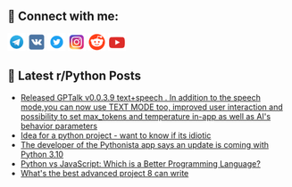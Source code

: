 ## 🔎 Connect with me:
[<img src="https://github.com/bullbesh/bullbesh/blob/main/images/Telegram.png" width="32" height="32" />](https://t.me/bullbesh)
[<img src="https://github.com/bullbesh/bullbesh/blob/main/images/VK.png" width="32" height="32" />](https://vk.com/bullbesh)
[<img src="https://github.com/bullbesh/bullbesh/blob/main/images/Twitter.png" width="32" height="32" />](https://twitter.com/bullbesh1)
[<img src="https://github.com/bullbesh/bullbesh/blob/main/images/Instagram.png" width="32" height="32" />](https://www.instagram.com/bullbesh)
[<img src="https://github.com/bullbesh/bullbesh/blob/main/images/Reddit.png" width="32" height="32" />](https://www.reddit.com/user/bullbesh)
[<img src="https://github.com/bullbesh/bullbesh/blob/main/images/YouTube.png" width="32" height="32" />](https://www.youtube.com/channel/UCtfjRs6uzgq5mfm8S06WTcg)

## 📕 Latest r/Python Posts
<!-- BLOG-POST-LIST:START -->
- [Released GPTalk v0.0.3.9 text+speech . In addition to the speech mode,you can now use TEXT MODE too, improved user interaction and possibility to set max_tokens and temperature in-app as well as AI&#39;s behavior parameters](https://www.reddit.com/r/Python/comments/10g0ec4/released_gptalk_v0039_textspeech_in_addition_to/)
- [Idea for a python project - want to know if its idiotic](https://www.reddit.com/r/Python/comments/10g05iy/idea_for_a_python_project_want_to_know_if_its/)
- [The developer of the Pythonista app says an update is coming with Python 3.10](https://www.reddit.com/r/Python/comments/10g02bh/the_developer_of_the_pythonista_app_says_an/)
- [Python vs JavaScript: Which is a Better Programming Language?](https://www.reddit.com/r/Python/comments/10fzj2k/python_vs_javascript_which_is_a_better/)
- [What&#39;s the best advanced project 8 can write](https://www.reddit.com/r/Python/comments/10fxu0a/whats_the_best_advanced_project_8_can_write/)
<!-- BLOG-POST-LIST:END -->

